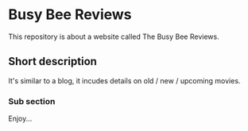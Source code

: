 # Busy Bee Reviews
This repository is about a website called The Busy Bee Reviews.
## Short description
It's similar to a blog, it incudes details on old / new / upcoming movies.
### Sub section
Enjoy...
